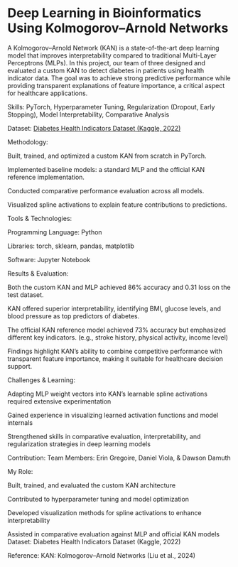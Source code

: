 # Deep Learning in Bioinformatics Using Kolmogorov–Arnold Networks

A Kolmogorov–Arnold Network (KAN) is a state-of-the-art deep learning model that improves interpretability compared to traditional Multi-Layer Perceptrons (MLPs). In this project, our team of three designed and evaluated a custom KAN to detect diabetes in patients using health indicator data. The goal was to achieve strong predictive performance while providing transparent explanations of feature importance, a critical aspect for healthcare applications.

Skills:
PyTorch, Hyperparameter Tuning, Regularization (Dropout, Early Stopping), Model Interpretability, Comparative Analysis

Dataset:
[Diabetes Health Indicators Dataset (Kaggle, 2022)](https://www.kaggle.com/datasets/alexteboul/diabetes-health-indicators-dataset)

Methodology:

Built, trained, and optimized a custom KAN from scratch in PyTorch.

Implemented baseline models: a standard MLP and the official KAN reference implementation.

Conducted comparative performance evaluation across all models.

Visualized spline activations to explain feature contributions to predictions.

Tools & Technologies:

Programming Language: Python

Libraries: torch, sklearn, pandas, matplotlib

Software: Jupyter Notebook

Results & Evaluation:

Both the custom KAN and MLP achieved 86% accuracy and 0.31 loss on the test dataset.

KAN offered superior interpretability, identifying BMI, glucose levels, and blood pressure as top predictors of diabetes.

The official KAN reference model achieved 73% accuracy but emphasized different key indicators. (e.g., stroke history, physical activity, income level)

Findings highlight KAN’s ability to combine competitive performance with transparent feature importance, making it suitable for healthcare decision support.

Challenges & Learning:

Adapting MLP weight vectors into KAN’s learnable spline activations required extensive experimentation

Gained experience in visualizing learned activation functions and model internals

Strengthened skills in comparative evaluation, interpretability, and regularization strategies in deep learning models

Contribution:
Team Members: Erin Gregoire, Daniel Viola, & Dawson Damuth

My Role:

Built, trained, and evaluated the custom KAN architecture

Contributed to hyperparameter tuning and model optimization

Developed visualization methods for spline activations to enhance interpretability

Assisted in comparative evaluation against MLP and official KAN models
Dataset: Diabetes Health Indicators Dataset (Kaggle, 2022)

Reference: KAN: Kolmogorov–Arnold Networks (Liu et al., 2024)
 
